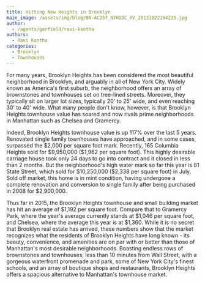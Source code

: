 ```yaml
---
title: Hitting New Heights in Brooklyn
main_image: /assets/img/blog/BN-AC257_NYHODC_HV_20131022154225.jpg
author:
  - /agents/garfield/ravi-kantha
authors:
  - Ravi Kantha
categories:
  - Brooklyn
  - Townhouses
---
```

<p>For
 many years, Brooklyn Heights has been considered the most beautiful 
neighborhood in Brooklyn, and arguably in all of New York City. Widely 
known as America's first suburb, the neighborhood offers an array of 
brownstones and townhouses set on tree-lined streets. Moreover, they 
typically sit on larger lot sizes, typically 20' to 25' wide, and even 
reaching 30' to 40' wide. What many people don't know, however, is that 
Brooklyn Heights townhouse value has soared and now rivals prime 
neighborhoods in Manhattan such as Chelsea and Gramercy.</p><p>Indeed,
 Brooklyn Heights townhouse value is up 117% over the last 5 years. 
Renovated single family townhouses have approached, and in some cases, 
surpassed the $2,000 per square foot mark. Recently, 165 Columbia 
Heights sold for $9,950,000 ($1,962 per square foot). This highly 
desirable carriage house took only 24 days to go into contract and it 
closed in less than 2 months. But the neighborhood's high water mark so 
far this year is 81 State Street, which sold for $10,250,000 ($2,338 per
 square foot) in July. Sold off market, this home is in mint condition, 
having undergone a complete renovation and conversion to single family 
after being purchased in 2008 for $2,900,000.<br></p><p>Thus
 far in 2015, the Brooklyn Heights townhouse and small building market 
has hit an average of $1,192 per square foot. Compare that to Gramercy 
Park, where the year's average currently stands at $1,046 per square 
foot, and Chelsea, where the average this year is at $1,360. While it is
 no secret that Brooklyn real estate has arrived, these numbers show 
that the market recognizes what the residents of Brooklyn Heights have 
long known - its beauty, convenience, and amenities are on par with or 
better than those of Manhattan's most desirable neighborhoods. Boasting 
endless rows of brownstones and townhouses, less than 10 minutes from 
Wall Street, with a gorgeous waterfront promenade and park, some of New 
York City's finest schools, and an array of boutique shops and 
restaurants, Brooklyn Heights offers a spacious alternative to 
Manhattan's townhouse market.<br></p><p><br></p>